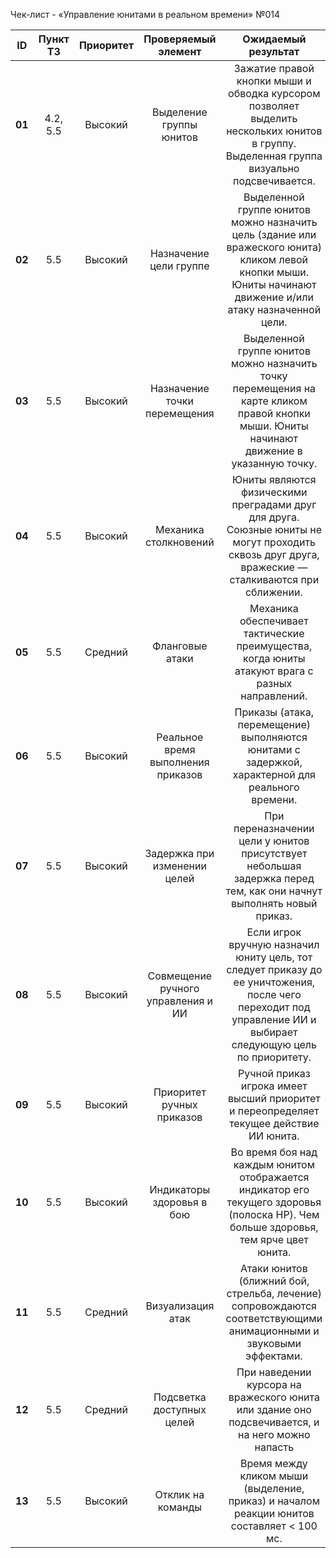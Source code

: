 ﻿Чек-лист - «Управление юнитами в реальном времени» №014

|**ID**|**Пункт ТЗ**|**Приоритет**|**Проверяемый элемент**|**Ожидаемый результат**|**Статус**|**Примечания**|
| :-: | :-: | :-: | :-: | :-: | :-: | :-: |
|**01**|4\.2, 5.5|Высокий|Выделение группы юнитов|Зажатие правой кнопки мыши и обводка курсором позволяет выделить нескольких юнитов в группу. Выделенная группа визуально подсвечивается.||Проверить в зонах атаки и размещения.|
|**02**|5\.5|Высокий|Назначение цели группе|Выделенной группе юнитов можно назначить цель (здание или вражеского юнита) кликом левой кнопки мыши. Юниты начинают движение и/или атаку назначенной цели.|||
|**03**|5\.5|Высокий|Назначение точки перемещения|Выделенной группе юнитов можно назначить точку перемещения на карте кликом правой кнопки мыши. Юниты начинают движение в указанную точку.|||
|**04**|5\.5|Высокий|Механика столкновений|Юниты являются физическими преградами друг для друга. Союзные юниты не могут проходить сквозь друг друга, вражеские — сталкиваются при сближении.|||
|**05**|5\.5|Средний|Фланговые атаки|Механика обеспечивает тактические преимущества, когда юниты атакуют врага с разных направлений.||Этот пункт может изменится|
|**06**|5\.5|Высокий|Реальное время выполнения приказов|Приказы (атака, перемещение) выполняются юнитами с задержкой, характерной для реального времени.|||
|**07**|5\.5|Высокий|Задержка при изменении целей|При переназначении цели у юнитов присутствует небольшая задержка перед тем, как они начнут выполнять новый приказ.|||
|**08**|5\.5|Высокий|Совмещение ручного управления и ИИ|Если игрок вручную назначил юниту цель, тот следует приказу до ее уничтожения, после чего переходит под управление ИИ и выбирает следующую цель по приоритету.|||
|**09**|5\.5|Высокий|Приоритет ручных приказов|Ручной приказ игрока имеет высший приоритет и переопределяет текущее действие ИИ юнита.|||
|**10**|5\.5|Высокий|Индикаторы здоровья в бою|Во время боя над каждым юнитом отображается индикатор его текущего здоровья (полоска HP). Чем больше здоровья, тем ярче цвет юнита.||Этот пункт может изменится|
|**11**|5\.5|Средний|Визуализация атак|Атаки юнитов (ближний бой, стрельба, лечение) сопровождаются соответствующими анимационными и звуковыми эффектами.|||
|**12**|5\.5|Средний|Подсветка доступных целей|При наведении курсора на вражеского юнита или здание оно подсвечивается, и на него можно напасть|||
|**13**|5\.5|Высокий|Отклик на команды|Время между кликом мыши (выделение, приказ) и началом реакции юнитов составляет < 100 мс.|||

